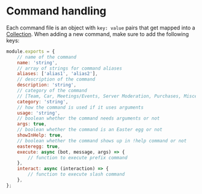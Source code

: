 # Command handling

Each command file is an object with `key: value` pairs that get mapped into a
[Collection](https://discord.js.org/#/docs/main/stable/class/Collection). When
adding a new command, make sure to add the following keys:

```js
module.exports = {
    // name of the command
    name: 'string',
    // array of strings for command aliases
    aliases: ['alias1', 'alias2'],
    // description of the command
    description: 'string',
    // category of the command
    // [Team, Car, Meetings/Events, Server Moderation, Purchases, Miscellaneous]
    category: 'string',
    // how the command is used if it uses arguments
    usage: 'string',
    // boolean whether the command needs arguments or not
    args: true,
    // boolean whether the command is an Easter egg or not
    showInHelp: true,
    // boolean whether the command shows up in !help command or not
    easteregg: true,
    execute: async (bot, message, args) => {
        // function to execute prefix command
    },
    interact: async (interaction) => {
        // function to execute slash command
    },
};
```
